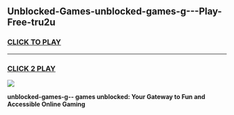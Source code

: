 
## Unblocked-Games-unblocked-games-g---Play-Free-tru2u
<h3>
<a href="https://premium76.site?title=unblocked-games-g--&ref=23A">CLICK TO PLAY</a></h3>
<hr>

<h3>
<a href="https://premium76.site?title=unblocked-games-g--&ref=23A">CLICK 2 PLAY</a>
  
</h3>

<a href="https://premium76.site?title=unblocked-games-g--&ref=23A"><img src="https://clearcache.store/games.png"></a>


**unblocked-games-g-- games unblocked: Your Gateway to Fun and Accessible Online Gaming**
